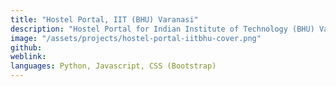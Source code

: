 ```yaml
---
title: "Hostel Portal, IIT (BHU) Varanasi"
description: "Hostel Portal for Indian Institute of Technology (BHU) Varanasi. Work on progress!"
image: "/assets/projects/hostel-portal-iitbhu-cover.png"
github:
weblink:
languages: Python, Javascript, CSS (Bootstrap)
---
```

